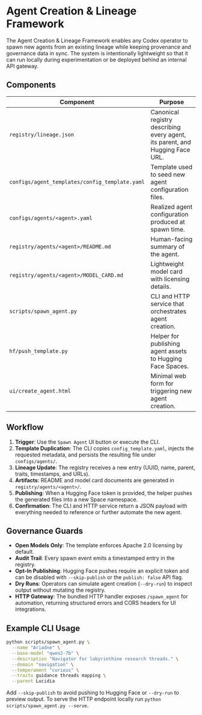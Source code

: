 # Agent Creation & Lineage Framework

The Agent Creation & Lineage Framework enables any Codex operator to spawn new
agents from an existing lineage while keeping provenance and governance data in
sync. The system is intentionally lightweight so that it can run locally during
experimentation or be deployed behind an internal API gateway.

## Components

| Component | Purpose |
| --- | --- |
| `registry/lineage.json` | Canonical registry describing every agent, its parent, and Hugging Face URL. |
| `configs/agent_templates/config_template.yaml` | Template used to seed new agent configuration files. |
| `configs/agents/<agent>.yaml` | Realized agent configuration produced at spawn time. |
| `registry/agents/<agent>/README.md` | Human-facing summary of the agent. |
| `registry/agents/<agent>/MODEL_CARD.md` | Lightweight model card with licensing details. |
| `scripts/spawn_agent.py` | CLI and HTTP service that orchestrates agent creation. |
| `hf/push_template.py` | Helper for publishing agent assets to Hugging Face Spaces. |
| `ui/create_agent.html` | Minimal web form for triggering new agent creation. |

## Workflow

1. **Trigger**: Use the `Spawn Agent` UI button or execute the CLI.
2. **Template Duplication**: The CLI copies `config_template.yaml`, injects the
   requested metadata, and persists the resulting file under `configs/agents/`.
3. **Lineage Update**: The registry receives a new entry (UUID, name, parent,
   traits, timestamps, and URLs).
4. **Artifacts**: README and model card documents are generated in
   `registry/agents/<agent>/`.
5. **Publishing**: When a Hugging Face token is provided, the helper pushes the
   generated files into a new Space namespace.
6. **Confirmation**: The CLI and HTTP service return a JSON payload with
   everything needed to reference or further automate the new agent.

## Governance Guards

- **Open Models Only**: The template enforces Apache 2.0 licensing by default.
- **Audit Trail**: Every spawn event emits a timestamped entry in the registry.
- **Opt-In Publishing**: Hugging Face pushes require an explicit token and can be
  disabled with `--skip-publish` or the `publish: false` API flag.
- **Dry Runs**: Operators can simulate agent creation (`--dry-run`) to inspect
  output without mutating the registry.
- **HTTP Gateway**: The bundled HTTP handler exposes `/spawn_agent` for
  automation, returning structured errors and CORS headers for UI integrations.

## Example CLI Usage

```bash
python scripts/spawn_agent.py \
  --name "Ariadne" \
  --base-model "qwen2-7b" \
  --description "Navigator for labyrinthine research threads." \
  --domain "navigation" \
  --temperament "curious" \
  --traits guidance threads mapping \
  --parent Lucidia
```

Add `--skip-publish` to avoid pushing to Hugging Face or `--dry-run` to preview
output. To serve the HTTP endpoint locally run `python scripts/spawn_agent.py --serve`.
